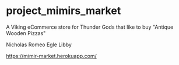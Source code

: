 # project_mimirs_market
A Viking eCommerce store for Thunder Gods that like to buy "Antique Wooden Pizzas"

Nicholas Romeo
Egle Libby

https://mimir-market.herokuapp.com/